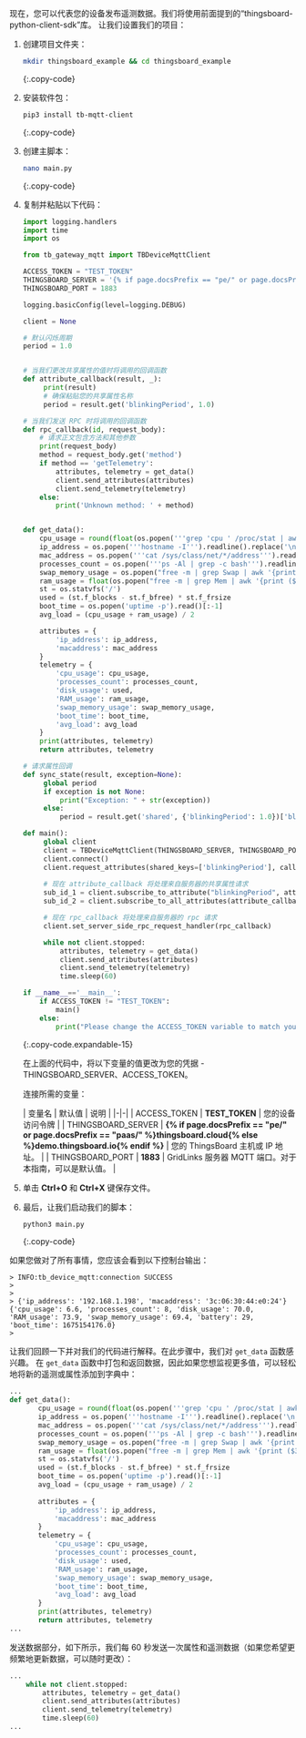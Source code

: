 现在，您可以代表您的设备发布遥测数据。我们将使用前面提到的“thingsboard-python-client-sdk”库。
让我们设置我们的项目：

1. 创建项目文件夹：

    ```bash
   mkdir thingsboard_example && cd thingsboard_example
   ```
   {:.copy-code}

2. 安装软件包：

   ```bash
   pip3 install tb-mqtt-client
   ```
   {:.copy-code}

3. 创建主脚本：

   ```bash
   nano main.py
   ```
   {:.copy-code}

4. 复制并粘贴以下代码：

   ```python
   import logging.handlers
   import time
   import os
   
   from tb_gateway_mqtt import TBDeviceMqttClient
   
   ACCESS_TOKEN = "TEST_TOKEN"
   THINGSBOARD_SERVER = '{% if page.docsPrefix == "pe/" or page.docsPrefix == "paas/" %}thingsboard.cloud{% else %}demo.thingsboard.io{% endif %}'
   THINGSBOARD_PORT = 1883

   logging.basicConfig(level=logging.DEBUG)
   
   client = None
   
   # 默认闪烁周期
   period = 1.0
   
   
   # 当我们更改共享属性的值时将调用的回调函数
   def attribute_callback(result, _):
        print(result)
        # 确保粘贴您的共享属性名称
        period = result.get('blinkingPeriod', 1.0)

   # 当我们发送 RPC 时将调用的回调函数
   def rpc_callback(id, request_body):
       # 请求正文包含方法和其他参数
       print(request_body)
       method = request_body.get('method')
       if method == 'getTelemetry':
           attributes, telemetry = get_data()
           client.send_attributes(attributes)
           client.send_telemetry(telemetry)
       else:
           print('Unknown method: ' + method)
   
   
   def get_data():
       cpu_usage = round(float(os.popen('''grep 'cpu ' /proc/stat | awk '{usage=($2+$4)*100/($2+$4+$5)} END {print usage }' ''').readline().replace('\n', '').replace(',', '.')), 2)
       ip_address = os.popen('''hostname -I''').readline().replace('\n', '').replace(',', '.')[:-1]
       mac_address = os.popen('''cat /sys/class/net/*/address''').readline().replace('\n', '').replace(',', '.')
       processes_count = os.popen('''ps -Al | grep -c bash''').readline().replace('\n', '').replace(',', '.')[:-1]
       swap_memory_usage = os.popen("free -m | grep Swap | awk '{print ($3/$2)*100}'").readline().replace('\n', '').replace(',', '.')[:-1]
       ram_usage = float(os.popen("free -m | grep Mem | awk '{print ($3/$2) * 100}'").readline().replace('\n', '').replace(',', '.')[:-1])
       st = os.statvfs('/')
       used = (st.f_blocks - st.f_bfree) * st.f_frsize
       boot_time = os.popen('uptime -p').read()[:-1]
       avg_load = (cpu_usage + ram_usage) / 2
   
       attributes = {
           'ip_address': ip_address,
           'macaddress': mac_address
       }
       telemetry = {
           'cpu_usage': cpu_usage,
           'processes_count': processes_count,
           'disk_usage': used,
           'RAM_usage': ram_usage,
           'swap_memory_usage': swap_memory_usage,
           'boot_time': boot_time,
           'avg_load': avg_load
       }
       print(attributes, telemetry)
       return attributes, telemetry
   
   # 请求属性回调
   def sync_state(result, exception=None):
        global period
        if exception is not None:
            print("Exception: " + str(exception))
        else:
            period = result.get('shared', {'blinkingPeriod': 1.0})['blinkingPeriod']

   def main():
        global client
        client = TBDeviceMqttClient(THINGSBOARD_SERVER, THINGSBOARD_PORT, ACCESS_TOKEN)
        client.connect()
        client.request_attributes(shared_keys=['blinkingPeriod'], callback=sync_state)
        
        # 现在 attribute_callback 将处理来自服务器的共享属性请求
        sub_id_1 = client.subscribe_to_attribute("blinkingPeriod", attribute_callback)
        sub_id_2 = client.subscribe_to_all_attributes(attribute_callback)

        # 现在 rpc_callback 将处理来自服务器的 rpc 请求
        client.set_server_side_rpc_request_handler(rpc_callback)

        while not client.stopped:
            attributes, telemetry = get_data()
            client.send_attributes(attributes)
            client.send_telemetry(telemetry)
            time.sleep(60)
   
   if __name__=='__main__':
       if ACCESS_TOKEN != "TEST_TOKEN":
           main()
       else:
           print("Please change the ACCESS_TOKEN variable to match your device access token and run script again.")
   ```
   {:.copy-code.expandable-15}

   在上面的代码中，将以下变量的值更改为您的凭据 - THINGSBOARD_SERVER、ACCESS_TOKEN。
   
   连接所需的变量：  
   
   | 变量名 | 默认值 | 说明 | 
   |-|-|
   | ACCESS_TOKEN | **TEST_TOKEN** | 您的设备访问令牌 |
   | THINGSBOARD_SERVER | **{% if page.docsPrefix == "pe/" or page.docsPrefix == "paas/" %}thingsboard.cloud{% else %}demo.thingsboard.io{% endif %}** | 您的 ThingsBoard 主机或 IP 地址。 |
   | THINGSBOARD_PORT | **1883** | GridLinks 服务器 MQTT 端口。对于本指南，可以是默认值。 |

5. 单击 **Ctrl+O** 和 **Ctrl+X** 键保存文件。
6. 最后，让我们启动我们的脚本：

   ```bash
   python3 main.py
   ```
   {:.copy-code}

如果您做对了所有事情，您应该会看到以下控制台输出：
```
> INFO:tb_device_mqtt:connection SUCCESS
> 
> 
> {'ip_address': '192.168.1.198', 'macaddress': '3c:06:30:44:e0:24'} {'cpu_usage': 6.6, 'processes_count': 8, 'disk_usage': 70.0, 'RAM_usage': 73.9, 'swap_memory_usage': 69.4, 'battery': 29, 'boot_time': 1675154176.0}
> 
```

让我们回顾一下并对我们的代码进行解释。在此步骤中，我们对 `get_data` 函数感兴趣。
在 `get_data` 函数中打包和返回数据，因此如果您想监视更多值，可以轻松地将新的遥测或属性添加到字典中：
```python
...
def get_data():
       cpu_usage = round(float(os.popen('''grep 'cpu ' /proc/stat | awk '{usage=($2+$4)*100/($2+$4+$5)} END {print usage }' ''').readline().replace('\n', '').replace(',', '.')), 2)
       ip_address = os.popen('''hostname -I''').readline().replace('\n', '').replace(',', '.')[:-1]
       mac_address = os.popen('''cat /sys/class/net/*/address''').readline().replace('\n', '').replace(',', '.')
       processes_count = os.popen('''ps -Al | grep -c bash''').readline().replace('\n', '').replace(',', '.')[:-1]
       swap_memory_usage = os.popen("free -m | grep Swap | awk '{print ($3/$2)*100}'").readline().replace('\n', '').replace(',', '.')[:-1]
       ram_usage = float(os.popen("free -m | grep Mem | awk '{print ($3/$2) * 100}'").readline().replace('\n', '').replace(',', '.')[:-1])
       st = os.statvfs('/')
       used = (st.f_blocks - st.f_bfree) * st.f_frsize
       boot_time = os.popen('uptime -p').read()[:-1]
       avg_load = (cpu_usage + ram_usage) / 2
   
       attributes = {
           'ip_address': ip_address,
           'macaddress': mac_address
       }
       telemetry = {
           'cpu_usage': cpu_usage,
           'processes_count': processes_count,
           'disk_usage': used,
           'RAM_usage': ram_usage,
           'swap_memory_usage': swap_memory_usage,
           'boot_time': boot_time,
           'avg_load': avg_load
       }
       print(attributes, telemetry)
       return attributes, telemetry
...
```

发送数据部分，如下所示，我们每 60 秒发送一次属性和遥测数据（如果您希望更频繁地更新数据，可以随时更改）：
```python
...		
    while not client.stopped:
        attributes, telemetry = get_data()
        client.send_attributes(attributes)
        client.send_telemetry(telemetry)
        time.sleep(60)
...
```